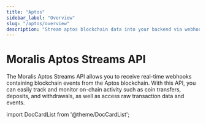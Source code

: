 ```yaml
---
title: "Aptos"
sidebar_label: "Overview"
slug: "/aptos/overview"
description: "Stream aptos blockchain data into your backend via webhooks."
---
```


# Moralis Aptos Streams API

The Moralis Aptos Streams API allows you to receive real-time webhooks containing blockchain events from the Aptos blockchain. With this API, you can easily track and monitor on-chain activity such as coin transfers, deposits, and withdrawals, as well as access raw transaction data and events.

import DocCardList from '@theme/DocCardList';

<DocCardList />
